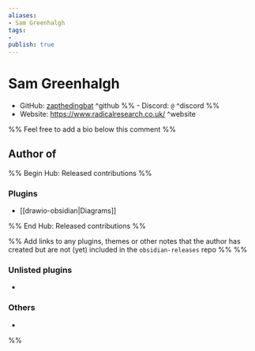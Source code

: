 ```yaml
---
aliases:
- Sam Greenhalgh
tags: 
- 
publish: true
---
```


# Sam Greenhalgh

- GitHub: [zapthedingbat](https://github.com/zapthedingbat/) ^github
%% - Discord: `@` ^discord %%
- Website: <https://www.radicalresearch.co.uk/> ^website
<!-- - [[Publish sites|Publish site]]: ^publish -->

%% Feel free to add a bio below this comment %%


## Author of

%% Begin Hub: Released contributions %%
### Plugins
- [[drawio-obsidian|Diagrams]]

%% End Hub: Released contributions %%

%% Add links to any plugins, themes or other notes that the author has created but are not (yet) included in the `obsidian-releases` repo %%
%%
### Unlisted plugins

- 

### Others

- 
%%

<!--
## Sponsor this author

- [[GitHub sponsors]]: [Sponsor @zapthedingbat on GitHub Sponsors](https://github.com/sponsors/zapthedingbat) ^github-sponsor
- [[Buy me a coffee]]: ^buy-me-a-coffee
- [[PayPal]]: ^paypal
- [[Patreon]]: ^patreon

-->

<!--
## Follow this author

- [[YouTube Channels|On YouTube]]: ^youtube
- Twitter: ^twitter
- ...
-->
